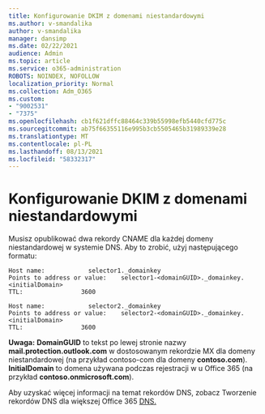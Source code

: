 ```yaml
---
title: Konfigurowanie DKIM z domenami niestandardowymi
ms.author: v-smandalika
author: v-smandalika
manager: dansimp
ms.date: 02/22/2021
audience: Admin
ms.topic: article
ms.service: o365-administration
ROBOTS: NOINDEX, NOFOLLOW
localization_priority: Normal
ms.collection: Adm_O365
ms.custom:
- "9002531"
- "7375"
ms.openlocfilehash: cb1f621dffc88464c339b55998efb5440cfd775c
ms.sourcegitcommit: ab75f66355116e995b3cb5505465b31989339e28
ms.translationtype: MT
ms.contentlocale: pl-PL
ms.lasthandoff: 08/13/2021
ms.locfileid: "58332317"
---
```

# <a name="set-up-dkim-with-custom-domains"></a>Konfigurowanie DKIM z domenami niestandardowymi

Musisz opublikować dwa rekordy CNAME dla każdej domeny niestandardowej w systemie DNS. Aby to zrobić, użyj następującego formatu:

```console
Host name:            selector1._domainkey
Points to address or value:    selector1-<domainGUID>._domainkey.<initialDomain>
TTL:                3600

Host name:            selector2._domainkey
Points to address or value:    selector2-<domainGUID>._domainkey.<initialDomain>
TTL:                3600
```
**Uwaga:** **DomainGUID** to tekst po lewej stronie nazwy **mail.protection.outlook.com** w dostosowanym rekordzie MX dla domeny niestandardowej (na przykład contoso-com dla domeny **contoso.com**). **InitialDomain** to domena używana podczas rejestracji w u Office 365 (na przykład **contoso.onmicrosoft.com**).

Aby uzyskać więcej informacji na temat rekordów DNS, zobacz Tworzenie rekordów DNS dla większej Office 365 [DNS.](https://docs.microsoft.com/microsoft-365/admin/get-help-with-domains/create-dns-records-at-any-dns-hosting-provider)